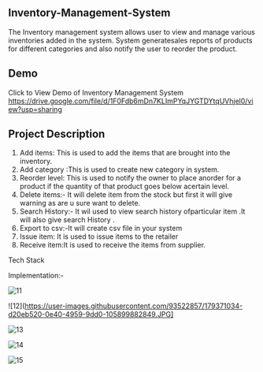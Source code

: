 ## Inventory-Management-System

The Inventory  management system  allows user to view and
manage various inventories added in the system. System generatesales reports of products for different categories and also notify the user to reorder the product.

## Demo
Click to View Demo of Inventory Management System
https://drive.google.com/file/d/1F0Fdb6mDn7KLImPYqJYGTDYtqUVhjel0/view?usp=sharing

## Project Description
 1. Add items: This is used to add the items that are brought into the inventory.
 2. Add category :This is used to create new category in system.
 3. Reorder level: This is used to notify the owner to place anorder for a product if the quantity of that product goes below acertain level.
 4. Delete items:- It will delete item from the stock but first it will give warning as are u sure want to delete.
 5. Search History:-  It wil used to view search history ofparticular item .It will also give search History .
 6. Export to csv:-It will create csv file in your system
 7. Issue item: It is used to issue items to the retailer
 8. Receive item:It is used to receive the items from supplier.

Tech Stack





Implementation:-

![11](https://user-images.githubusercontent.com/93522857/179371022-fea924f9-9232-4b66-a39c-e79ce7aa3356.JPG)

![12](https://user-images.githubusercontent.com/93522857/179371034-d20eb520-0e40-4959-9dd0-105899882849.JPG]

![13](https://user-images.githubusercontent.com/93522857/179371080-87840a3f-cb01-4c89-80e0-ea56c7d97ba3.JPG)

![14](https://user-images.githubusercontent.com/93522857/179371042-a106d079-4034-4f30-abd7-3d3efee77ae1.JPG)

![15](https://user-images.githubusercontent.com/93522857/179371051-5965a82f-07e2-4a5e-b556-0f8526959582.JPG)
